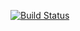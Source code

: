 [![Build Status](https://travis-ci.com/hendo9701/cholera.svg?branch=main)](https://travis-ci.com/hendo9701/cholera)

